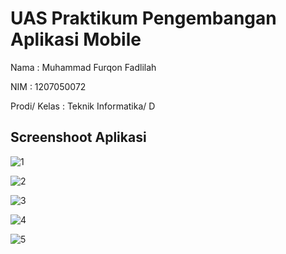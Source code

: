 # UAS Praktikum Pengembangan Aplikasi Mobile 

Nama          : Muhammad Furqon Fadlilah

NIM           : 1207050072

Prodi/ Kelas  : Teknik Informatika/ D

## Screenshoot Aplikasi
![1](https://user-images.githubusercontent.com/78301902/209793964-5834af68-0c6b-4336-a96a-7815206cc542.jpg)

![2](https://user-images.githubusercontent.com/78301902/209793974-e9be48c2-8cca-40de-93b9-8120d9e8d92c.jpg)

![3](https://user-images.githubusercontent.com/78301902/209793979-96776c78-55bd-4057-9b47-1e99dcdbb025.jpg)

![4](https://user-images.githubusercontent.com/78301902/209793987-cdbe2616-6df8-4d97-adfe-8e116532a47f.jpg)

![5](https://user-images.githubusercontent.com/78301902/209793991-b34eb076-2c90-4281-ba43-76e02d479d82.jpg)

